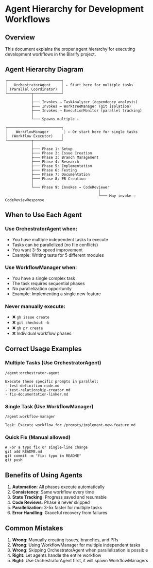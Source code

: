 # Agent Hierarchy for Development Workflows

## Overview

This document explains the proper agent hierarchy for executing development workflows in the Blarify project.

## Agent Hierarchy Diagram

```
┌─────────────────────────┐
│   OrchestratorAgent     │ ← Start here for multiple tasks
│ (Parallel Coordinator)  │
└───────────┬─────────────┘
            │
            ├─── Invokes → TaskAnalyzer (dependency analysis)
            ├─── Invokes → WorktreeManager (git isolation)
            ├─── Invokes → ExecutionMonitor (parallel tracking)
            │
            └─── Spawns multiple ↓
                        
┌─────────────────────────┐
│    WorkflowManager       │ ← Or start here for single tasks
│  (Workflow Executor)    │
└───────────┬─────────────┘
            │
            ├─── Phase 1: Setup
            ├─── Phase 2: Issue Creation
            ├─── Phase 3: Branch Management
            ├─── Phase 4: Research
            ├─── Phase 5: Implementation
            ├─── Phase 6: Testing
            ├─── Phase 7: Documentation
            ├─── Phase 8: PR Creation
            │
            └─── Phase 9: Invokes → CodeReviewer
                                           │
                                           └─── May invoke → CodeReviewResponse
```

## When to Use Each Agent

### Use OrchestratorAgent when:
- You have multiple independent tasks to execute
- Tasks can be parallelized (no file conflicts)
- You want 3-5x speed improvement
- Example: Writing tests for 5 different modules

### Use WorkflowManager when:
- You have a single complex task
- The task requires sequential phases
- No parallelization opportunity
- Example: Implementing a single new feature

### Never manually execute:
- ❌ `gh issue create`
- ❌ `git checkout -b`
- ❌ `gh pr create`
- ❌ Individual workflow phases

## Correct Usage Examples

### Multiple Tasks (Use OrchestratorAgent)
```
/agent:orchestrator-agent

Execute these specific prompts in parallel:
- test-definition-node.md
- test-relationship-creator.md
- fix-documentation-linker.md
```

### Single Task (Use WorkflowManager)
```
/agent:workflow-manager

Task: Execute workflow for /prompts/implement-new-feature.md
```

### Quick Fix (Manual allowed)
```
# For a typo fix or single-line change
git add README.md
git commit -m "fix: typo in README"
git push
```

## Benefits of Using Agents

1. **Automation**: All phases execute automatically
2. **Consistency**: Same workflow every time
3. **State Tracking**: Progress saved and resumable
4. **Code Reviews**: Phase 9 never skipped
5. **Parallelization**: 3-5x faster for multiple tasks
6. **Error Handling**: Graceful recovery from failures

## Common Mistakes

1. **Wrong**: Manually creating issues, branches, and PRs
2. **Wrong**: Using WorkflowManager for multiple independent tasks
3. **Wrong**: Skipping OrchestratorAgent when parallelization is possible
4. **Right**: Let agents handle the entire workflow
5. **Right**: Use OrchestratorAgent first, it will spawn WorkflowManagers